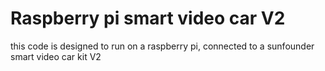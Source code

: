 # Raspberry pi smart video car V2



this code is designed to run on a raspberry pi, connected to a sunfounder smart video car kit V2

